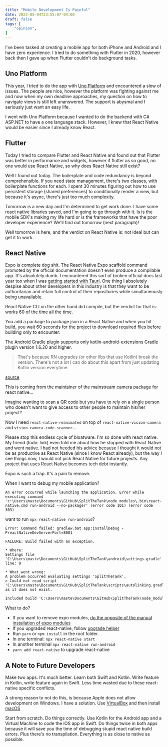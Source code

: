 ```yaml
---
title: "Mobile Development Is Painful"
date: 2023-05-04T23:55:07-04:00
draft: false
tags: [
    "opinion",
]
---
```


I've been tasked at creating a mobile app for both iPhone and Android and I have zero experience. I tried to do something with Flutter in 2020, however back then I gave up when Flutter couldn't do background tasks.

## Uno Platform

This year, I tried to do the app with [Uno Platform](https://platform.uno/) and encountered a slew of issues. The
people are nice, however the platform was fighting against me and now when my own deadline approaches, my
question on how to navigate views is still left unanswered. The support is abysmal and I seriously just want an easy life.

I went with Uno Platform because I wanted to do the backend with C# ASP.NET to have a one language stack. However, I knew that React Native would be easier since I already know React.

## Flutter

Today I tried to compare Flutter and React Native and found out that Flutter was better in performance and widgets, however if flutter as so good, no one would use React Native, so why does React Native still exist?

Well I found out today. The boilerplate and code redundancy is beyond comprehensible. If you need state management, there's two classes, with boilerplate functions for each. I spent 30 minutes figuring out how to use persistent storage (shared preferences) to conditionally render a view, but because it's async, there's just too much complexity.

Tomorrow is a new day and I'm determined to get work done. I have some react native libraries saved, and I'm going to go through with it. Is is the mobile SDK's making my life hard or is the frameworks that have the poor developer experience? We'll find out tomorrow (next paragraph)!

Well tomorrow is here, and the verdict on React Native is: not ideal but can get it to work.

## React Native

Expo is complete dog shit. The React Native Expo scaffold command promoted by the official documentation doesn't even produce a compilable app. It's absolutely dumb. I encountered this sort of broken official docs last year too when I was [getting started with Tauri](https://www.youtube.com/playlist?list=PLmWYh0f8jKSjt9VC5sq2T3mFETasG2p2L). One thing I absolutely despise about other developers in this industry is that they want to be authoritarian and retain full control of their repositories while simultaneously being unavailable.

React Native CLI on the other hand did compile, but the verdict for that is: works 60 of the time all the time.

You add a package to package.json in a React Native and when you hit build, you wait 60 seconds for the project to download required files before building only to encounter:

The Android Gradle plugin supports only kotlin-android-extensions Gradle plugin version 1.6.20 and higher.

> That's because RN upgrades (or other libs that use Kotlin) break the version. There's not a lot I can do about this apart from just updating Kotlin version everytime.

[source](https://github.com/mrousavy/react-native-vision-camera/issues/1352#issuecomment-1571658656)

This is coming from the maintainer of the mainstream camera package for react native...

Imagine wanting to scan a QR code but you have to rely on a single person who doesn't want to give access to other people to maintain his/her project?

Now I need `react-native-reanimated` on top of `react-native-vision-camera` and `vision-camera-code-scanner`...

Please stop this endless cycle of bloatware. I'm so done with react native. My friend (todo: link) even told  me about how he stopped with React Native and went native.
I had not heeded his advice because I thought it would not be as productive as React Native (since I know React already), but the way I see things now, I would not pick React Native
for future projects. Any project that uses React Native becomes tech debt instantly.

Expo is such a trap. It's a pain to remove.

When I want to debug my mobile application?

```text
An error occurred while launching the application. Error while executing command 'c:\Users\maste\Documents\GitHub\SplitTheTank\node_modules\.bin\react-native.cmd run-android --no-packager' (error code 101) (error code 303)
```

want to run `npx react-native run-android`?

```text
Error: Command failed: gradlew.bat app:installDebug -PreactNativeDevServerPort=8081

FAILURE: Build failed with an exception.

* Where:
Settings file 'C:\Users\maste\Documents\GitHub\SplitTheTank\android\settings.gradle' line: 9

* What went wrong:
A problem occurred evaluating settings 'SplitTheTank'.
> Could not read script 'C:\Users\maste\Documents\GitHub\SplitTheTank\scripts\autolinking.gradle' as it does not exist.
```

```txt
Included build 'C:\Users\maste\Documents\GitHub\SplitTheTank\node_modules\react-native-gradle-plugin' does not exist.
```

What to do?

- If you want to remove expo modules, [do the opposite of the manual installation of expo modules](https://docs.expo.dev/bare/installing-expo-modules/#manual-installation)
- If you upgraded react-native, follow [upgrade helper](https://react-native-community.github.io/upgrade-helper/?from=0.71.12&to=0.72.3)
- Run `yarn` or `npm install` in the root folder.
- In one terminal: `npx react-native start`
- In another terminal `npx react-native run-android`
- `yarn add react-native` to upgrade react-native

## A Note to Future Developers

Make two apps. It's much better. Learn both Swift and Kotlin. Write feature in Kotlin, write feature again in Swift. Less time wasted due to these react-native specific conflicts.

A strong reason to not do this, is because Apple does not allow development on Windows. I have a solution. Use [VirtualBox](https://www.virtualbox.org/) and then install [macOS](https://www.maketecheasier.com/install-macos-virtualbox/)

Start from scratch. Do things correctly. Use Kotlin for the Android app and a Virtual Machine to code the iOS app in Swift. Do things twice in both apps because it will save you the time of debugging stupid react native build errors. Plus there's no transpilation. Everything is as close to native as possible.
